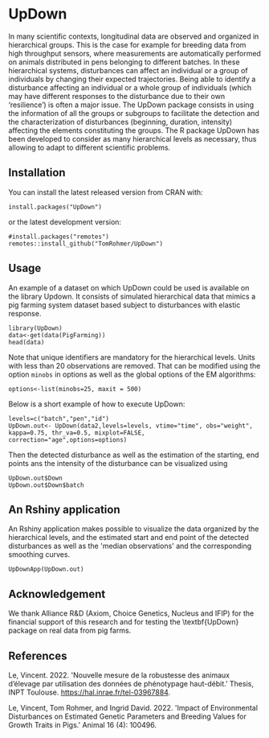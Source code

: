 UpDown
==========

In many scientific contexts, longitudinal data are observed and organized in
hierarchical groups. This is the case for example for breeding data from high throughput
sensors, where measurements are automatically performed on animals distributed in pens
belonging to different batches. In these hierarchical systems, disturbances can affect an
individual or a group of individuals by changing their expected trajectories. Being able to
identify a disturbance affecting an individual or a whole group of individuals (which may have
different responses to the disturbance due to their own ‘resilience’) is often a major issue. The
UpDown package consists in using the information of all the groups or subgroups to facilitate
the detection and the characterization of disturbances (beginning, duration, intensity) affecting
the elements constituting the groups. The R package UpDown has been developed to consider as many
hierarchical levels as necessary, thus allowing to adapt to different scientific problems.


Installation
----------
You can install the latest released version from CRAN with:

```
install.packages("UpDown")

```
or the latest development version:

```
#install.packages("remotes")
remotes::install_github("TomRohmer/UpDown")
```

Usage
----------
An example of a dataset on which UpDown could be used is available on the library Updown. It consists of simulated hierarchical data that mimics a pig farming system dataset based subject to disturbances with elastic response.


```
library(UpDown)
data<-get(data(PigFarming))
head(data)

```

Note that unique identifiers are mandatory for the hierarchical levels.  Units with less than 20 observations are removed. That can be modified using the option `minobs` in options as well as the global options of the EM algorithms:

```
options<-list(minobs=25, maxit = 500)

```

Below is a short example of how to execute UpDown:


```
levels=c("batch","pen","id")
UpDown.out<- UpDown(data2,levels=levels, vtime="time", obs="weight",
kappa=0.75, thr_va=0.5, mixplot=FALSE, correction="age",options=options)
```

Then the detected disturbance as well as the estimation of the starting, end points ans the intensity of the disturbance can be visualized using

```
UpDown.out$Down
UpDown.out$Down$batch

```

An Rshiny application
----------

An Rshiny application makes possible to visualize the data organized by the hierarchical levels, and the estimated start and end point of the detected disturbances as well as the 'median observations' and the corresponding smoothing curves.


```
UpDownApp(UpDown.out)

```


Acknowledgement
----------

We thank Alliance R&D (Axiom, Choice Genetics, Nucleus and IFIP) for the financial support of this research and for testing the \textbf{UpDown} package on real data from pig farms.


References
----------

Le, Vincent. 2022. 'Nouvelle mesure de la robustesse des animaux d’élevage par utilisation des données de phénotypage haut-débit.' 
Thesis, INPT Toulouse. 
https://hal.inrae.fr/tel-03967884.

Le, Vincent, Tom Rohmer, and Ingrid David. 2022. 
'Impact of Environmental Disturbances on Estimated Genetic Parameters and Breeding Values for Growth Traits in Pigs.'
 Animal 16 (4): 100496.
